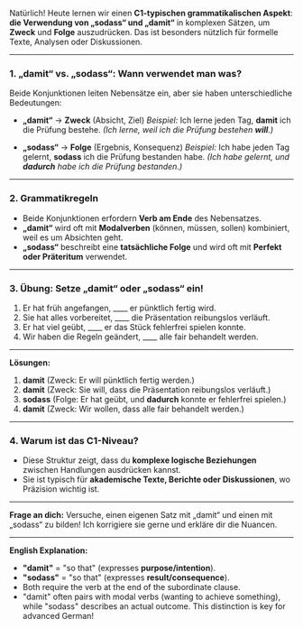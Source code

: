 Natürlich! Heute lernen wir einen **C1-typischen grammatikalischen Aspekt**: **die Verwendung von „sodass“ und „damit“** in komplexen Sätzen, um **Zweck** und **Folge** auszudrücken. Das ist besonders nützlich für formelle Texte, Analysen oder Diskussionen.

---

### **1. „damit“ vs. „sodass“: Wann verwendet man was?**
Beide Konjunktionen leiten Nebensätze ein, aber sie haben unterschiedliche Bedeutungen:

- **„damit“** → **Zweck** (Absicht, Ziel)
  *Beispiel:* Ich lerne jeden Tag, **damit** ich die Prüfung bestehe.
  *(Ich lerne, weil ich die Prüfung bestehen **will**.)*

- **„sodass“** → **Folge** (Ergebnis, Konsequenz)
  *Beispiel:* Ich habe jeden Tag gelernt, **sodass** ich die Prüfung bestanden habe.
  *(Ich habe gelernt, und **dadurch** habe ich die Prüfung bestanden.)*

---

### **2. Grammatikregeln**
- Beide Konjunktionen erfordern **Verb am Ende** des Nebensatzes.
- **„damit“** wird oft mit **Modalverben** (können, müssen, sollen) kombiniert, weil es um Absichten geht.
- **„sodass“** beschreibt eine **tatsächliche Folge** und wird oft mit **Perfekt oder Präteritum** verwendet.

---

### **3. Übung: Setze „damit“ oder „sodass“ ein!**
1. Er hat früh angefangen, ____ er pünktlich fertig wird.
2. Sie hat alles vorbereitet, ____ die Präsentation reibungslos verläuft.
3. Er hat viel geübt, ____ er das Stück fehlerfrei spielen konnte.
4. Wir haben die Regeln geändert, ____ alle fair behandelt werden.

---
**Lösungen:**
1. **damit** (Zweck: Er will pünktlich fertig werden.)
2. **damit** (Zweck: Sie will, dass die Präsentation reibungslos verläuft.)
3. **sodass** (Folge: Er hat geübt, und **dadurch** konnte er fehlerfrei spielen.)
4. **damit** (Zweck: Wir wollen, dass alle fair behandelt werden.)

---

### **4. Warum ist das C1-Niveau?**
- Diese Struktur zeigt, dass du **komplexe logische Beziehungen** zwischen Handlungen ausdrücken kannst.
- Sie ist typisch für **akademische Texte, Berichte oder Diskussionen**, wo Präzision wichtig ist.

---
**Frage an dich:** Versuche, einen eigenen Satz mit „damit“ und einen mit „sodass“ zu bilden! Ich korrigiere sie gerne und erkläre dir die Nuancen.

---
**English Explanation:**
- **"damit"** = "so that" (expresses **purpose/intention**).
- **"sodass"** = "so that" (expresses **result/consequence**).
- Both require the verb at the end of the subordinate clause.
- "damit" often pairs with modal verbs (wanting to achieve something), while "sodass" describes an actual outcome. This distinction is key for advanced German!
